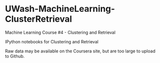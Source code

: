# UWash-MachineLearning-ClusterRetrieval
Machine Learning Course #4 - Clustering and Retrieval

IPython notebooks for Clustering and Retrieval

Raw data may be available on the Coursera site, but are too large to upload to Github.
